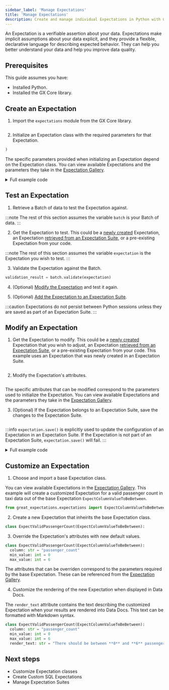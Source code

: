 ```yaml
---
sidebar_label: 'Manage Expectations'
title: 'Manage Expectations'
description: Create and manage individual Expectations in Python with GX Core.
---
```


An Expectation is a verifiable assertion about your data. Expectations make implicit assumptions about your data explicit, and they provide a flexible, declarative language for describing expected behavior. They can help you better understand your data and help you improve data quality. 

## Prerequisites

This guide assumes you have:

- Installed Python.
- Installed the GX Core library.

## Create an Expectation

1. Import the `expectations` module from the GX Core library.
   
  ```python name="tests/integration/docusaurus/core/expectations/create_an_expectation.py imports"
  ```

2. Initialize an Expectation class with the required parameters for that Expectation.

  ```python name="tests/integration/docusaurus/core/expectations/create_an_expectation.py initialize Expectations"
)
  ```

  The specific parameters provided when initializing an Expectation depend on the Expectation class.  You can view available Expectations and the parameters they take in the [Expectation Gallery](https://greatexpectations.io/expectations).

<details><summary>Full example code</summary>
<p>

```python name="tests/integration/docusaurus/core/expectations/create_an_expectation.py full example code"
```

</p>
</details>

## Test an Expectation

1. Retrieve a Batch of data to test the Expectation against.

  :::note
  The rest of this section assumes the variable `batch` is your Batch of data.
  :::

2. Get the Expectation to test.  This could be a [newly created](#create-an-expectation) Expectation, an Expectation [retrieved from an Expectation Suite](/docs/core/expectations/manage_expectation_suites#get-a-specific-expectation-from-an-expectation-suite), or a pre-existing Expectation from your code.
  
  :::note
  The rest of this section assumes the variable `expectation` is the Expectation you wish to test.
  :::

3. Validate the Expectation against the Batch.

  ```python
validation_result = batch.validate(expectation)
  ```

4. (Optional) [Modify the Expectation](#modify-an-expectation) and test it again.
 
5. (Optional) [Add the Expectation to an Expectation Suite](/docs/core/expectations/manage_expectation_suites#add-expectations-to-an-expectation-suite).
   
  :::caution 
  Expectations do not persist between Python sessions unless they are saved as part of an Expectation Suite.
  :::

## Modify an Expectation

1. Get the Expectation to modify.  This could be a [newly created](#create-an-expectation) Expectation that you wish to adjust, an Expectation [retrieved from an Expectation Suite](/docs/core/expectations/manage_expectation_suites#get-an-expectation), or a pre-existing Expectation from your code.  This example uses an Expectation that was newly created in an Expectation Suite.
  ```python name="tests/integration/docusaurus/core/expectation/edit_an_expectation.py get expectation"
  ```

2. Modify the Expectation's attributes.
  ```python name="tests/integration/docusaurus/core/expectation/edit_an_expectation.py modify attributes"
  ```
  The specific attributes that can be modified correspond to the parameters used to initialize the Expectation.  You can view available Expectations and the parameters they take in the [Expectation Gallery](https://greatexpectations.io/expectations).

3. (Optional) If the Expectation belongs to an Expectation Suite, save the changes to the Expectation Suite.
  ```python name="tests/integration/docusaurus/core/expectation/edit_an_expectation.py save the Expectation"
  ```
  :::info
  `expectation.save()` is explicitly used to update the configuration of an Expectation in an Expectation Suite.  If the Expectation is not part of an Expectation Suite, `expectation.save()` will fail.
  :::

<details><summary>Full example code</summary>
<p>

```python name="tests/integration/docusaurus/core/expectation/edit_an_expectation.py full example code
```

</p>
</details>

## Customize an Expectation

1. Choose and import a base Expectation class.

  You can view available Expectations in the [Expectation Gallery](https://greatexpectations.io/expectations).  This example will create a customized Expectation for a valid passenger count in taxi data out of the base Expectation `ExpectColumnValueToBeBetween`.

  ```python
from great_expectations.expectations import ExpectColumnValueToBeBetween
  ```


2. Create a new Expectation that inheirits the base Expectation class.

 ```python
class ExpectValidPassengerCount(ExpectColumnValueToBeBetween):
 ```

3. Override the Expectation's attributes with new default values.

  ```python
class ExpectValidPassengerCount(ExpectColumnValueToBeBetween):
    column: str = "passenger_count"
    min_value: int = 0
    max_value: int = 6
  ```

  The attributes that can be overriden correspond to the parameters required by the base Expectation.  These can be referenced from the [Expectation Gallery](https://greatexpectations.io/expectations).

4. Customize the rendering of the new Expectation when displayed in Data Docs.

  The `render_text` attribute contains the text describing the customized Expectation when your results are rendered into Data Docs.  This text can be formatted with Markdown syntax.

  ```python
class ExpectValidPassengerCount(ExpectColumnValueToBeBetween):
    column: str = "passenger_count"
    min_value: int = 0
    max_value: int = 6
    render_text: str = "There should be between **0** and **6** passengers."
  ```
  


## Next steps

- Customize Expectation classes
- Create Custom SQL Expectations
- Manage Expectation Suites